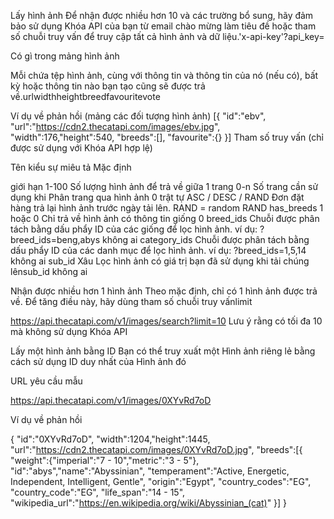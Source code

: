
Lấy hình ảnh
Để nhận được nhiều hơn 10 và các trường bổ sung, hãy đảm bảo sử dụng Khóa API của bạn từ email chào mừng làm tiêu đề hoặc tham số chuỗi truy vấn để truy cập tất cả hình ảnh và dữ liệu.'x-api-key'?api_key=

Có gì trong mảng hình ảnh

Mỗi chứa tệp hình ảnh, cùng với thông tin và thông tin của nó (nếu có), bất kỳ hoặc thông tin nào bạn tạo cũng sẽ được trả về.urlwidthheightbreedfavouritevote

Ví dụ về phản hồi (mảng các đối tượng hình ảnh)
[{
"id":"ebv",
"url":"https://cdn2.thecatapi.com/images/ebv.jpg",
"width":176,"height":540,
"breeds":[],
"favourite":{}
}]
Tham số truy vấn (chỉ được sử dụng với Khóa API hợp lệ)

Tên	kiểu  	sự miêu tả	                                             Mặc định

giới hạn	 1-100	                                         Số lượng hình ảnh để trả về giữa	1
trang	     0-n	                                           Số trang cần sử dụng khi Phân trang qua hình ảnh	0
trật tự	   ASC / DESC / RAND	                              Đơn đặt hàng trả lại hình ảnh trước ngày tải lên. RAND = random	RAND
has_breeds	1 hoặc 0	                                      Chỉ trả về hình ảnh có thông tin giống	0
breed_ids	  Chuỗi được phân tách bằng dấu phẩy	          ID của các giống để lọc hình ảnh. ví dụ: ?breed_ids=beng,abys	không ai
category_ids	Chuỗi được phân tách bằng dấu phẩy	        ID của các danh mục để lọc hình ảnh. ví dụ: ?breed_ids=1,5,14	không ai
sub_id	Xâu	Lọc hình ảnh có giá trị bạn đã sử dụng khi tải chúng lênsub_id	 không ai

Nhận được nhiều hơn 1 hình ảnh
Theo mặc định, chỉ có 1 hình ảnh được trả về. Để tăng điều này, hãy dùng tham số chuỗi truy vấnlimit

https://api.thecatapi.com/v1/images/search?limit=10
Lưu ý rằng có tối đa 10 mà không sử dụng Khóa API

Lấy một hình ảnh bằng ID
Bạn có thể truy xuất một Hình ảnh riêng lẻ bằng cách sử dụng ID duy nhất của Hình ảnh đó

URL yêu cầu mẫu

https://api.thecatapi.com/v1/images/0XYvRd7oD

Ví dụ về phản hồi

{
"id":"0XYvRd7oD",
"width":1204,"height":1445,
"url":"https://cdn2.thecatapi.com/images/0XYvRd7oD.jpg",
"breeds":[{
    "weight":{"imperial":"7  -  10","metric":"3 - 5"},
    "id":"abys","name":"Abyssinian",
    "temperament":"Active, Energetic, Independent, Intelligent, Gentle",
    "origin":"Egypt",
    "country_codes":"EG",
    "country_code":"EG",
    "life_span":"14 - 15",
    "wikipedia_url":"https://en.wikipedia.org/wiki/Abyssinian_(cat)"
}]
}
